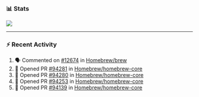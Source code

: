 ### :bar_chart: Stats

<a href="#">
  <img align="center" src="https://github-readme-stats.vercel.app/api?username=tuzi3040&show_icons=true&theme=dark" />
</a>

---

### :zap: Recent Activity

<!--START_SECTION:activity-->
1. 🗣 Commented on [#12674](https://github.com/Homebrew/brew/issues/12674) in [Homebrew/brew](https://github.com/Homebrew/brew)
2. 💪 Opened PR [#94281](https://github.com/Homebrew/homebrew-core/pull/94281) in [Homebrew/homebrew-core](https://github.com/Homebrew/homebrew-core)
3. 💪 Opened PR [#94280](https://github.com/Homebrew/homebrew-core/pull/94280) in [Homebrew/homebrew-core](https://github.com/Homebrew/homebrew-core)
4. 💪 Opened PR [#94253](https://github.com/Homebrew/homebrew-core/pull/94253) in [Homebrew/homebrew-core](https://github.com/Homebrew/homebrew-core)
5. 💪 Opened PR [#94139](https://github.com/Homebrew/homebrew-core/pull/94139) in [Homebrew/homebrew-core](https://github.com/Homebrew/homebrew-core)
<!--END_SECTION:activity-->
